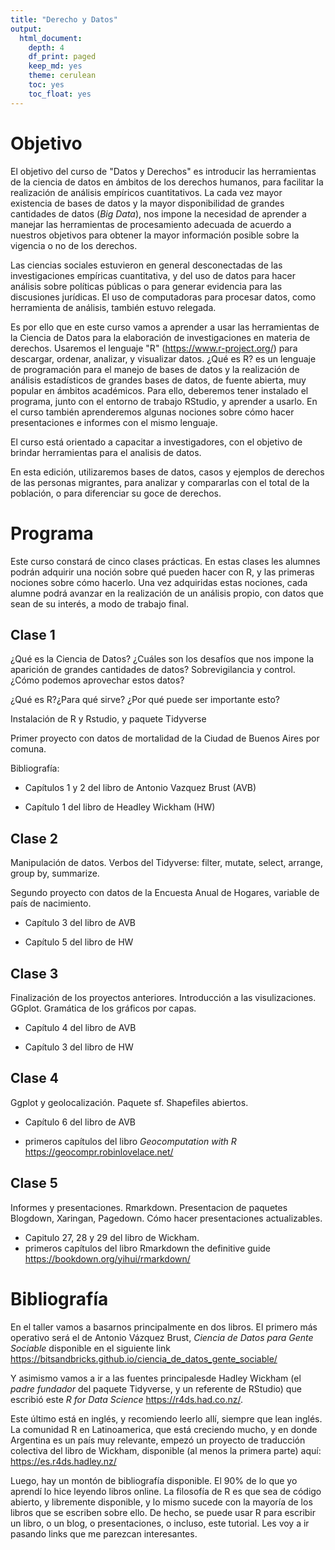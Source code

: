 ```yaml
---
title: "Derecho y Datos"
output:
  html_document:
    depth: 4
    df_print: paged
    keep_md: yes
    theme: cerulean
    toc: yes
    toc_float: yes
---
```


# Objetivo

El objetivo del curso de "Datos y Derechos" es introducir las herramientas de la ciencia de datos en ámbitos de los derechos humanos, para facilitar la realización de análisis empíricos cuantitativos. La cada vez mayor existencia de bases de datos y la mayor disponibilidad de grandes cantidades de datos (_Big Data_), nos impone la necesidad de aprender a manejar las herramientas de procesamiento adecuada de acuerdo a nuestros objetivos para obtener la mayor información posible sobre la vigencia o no de los derechos. 

Las ciencias sociales estuvieron en general desconectadas de las investigaciones empíricas cuantitativa, y del uso de datos para hacer análisis sobre políticas públicas o para generar evidencia para las discusiones jurídicas. El uso de computadoras para procesar datos, como herramienta de análisis, también estuvo relegada.

Es por ello que en este curso vamos a aprender a usar las herramientas de la Ciencia de Datos para la elaboración de investigaciones en materia de derechos. Usaremos el lenguaje "R" (https://www.r-project.org/) para descargar, ordenar, analizar, y visualizar datos. ¿Qué es R? es un lenguaje de programación para el manejo de bases de datos y la realización de análisis estadísticos de grandes bases de datos, de fuente abierta, muy popular en ámbitos académicos. Para ello, deberemos tener instalado el programa, junto con el entorno de trabajo RStudio, y aprender a usarlo. En el curso también aprenderemos algunas nociones sobre cómo hacer presentaciones e informes con el mismo lenguaje. 

El curso está orientado a capacitar a investigadores, con el objetivo de brindar herramientas para el analisis de datos.

En esta edición, utilizaremos bases de datos, casos y ejemplos de derechos de las personas migrantes, para analizar y compararlas con el total de la población, o para diferenciar su goce de derechos.

# Programa

Este curso constará de cinco clases prácticas. En estas clases les alumnes podrán adquirir una noción sobre qué pueden hacer con R, y las primeras nociones sobre cómo hacerlo. Una vez adquiridas estas nociones, cada alumne podrá avanzar en la realización de un análisis propio, con datos que sean de su interés, a modo de trabajo final.

## Clase 1
¿Qué es la Ciencia de Datos? ¿Cuáles son los desafíos que nos impone la aparición de grandes cantidades de datos? Sobrevigilancia y control. ¿Cómo podemos aprovechar estos datos?

¿Qué es R?¿Para qué sirve? ¿Por qué puede ser importante esto?

Instalación de R y Rstudio, y paquete Tidyverse

Primer proyecto con datos de mortalidad de la Ciudad de Buenos Aires por comuna.

Bibliografía: 

- Capítulos 1 y 2 del libro de Antonio Vazquez Brust (AVB)

- Capítulo 1 del libro de Headley Wickham (HW)


## Clase 2
Manipulación de datos. Verbos del Tidyverse: filter, mutate, select, arrange, group by, summarize.

Segundo proyecto con datos de la Encuesta Anual de Hogares, variable de país de nacimiento.

- Capítulo 3 del libro de AVB

- Capítulo 5 del libro de HW

## Clase 3
Finalización de los proyectos anteriores. Introducción a las visulizaciones. GGplot. Gramática de los gráficos por capas.

- Capítulo 4 del libro de AVB

- Capítulo 3 del libro de HW

## Clase 4
Ggplot y  geolocalización. Paquete sf. Shapefiles abiertos.

- Capítulo 6 del libro de AVB

- primeros capítulos del libro _Geocomputation with R_ https://geocompr.robinlovelace.net/

## Clase 5 
Informes y presentaciones. Rmarkdown. Presentacion de paquetes Blogdown, Xaringan, Pagedown. Cómo hacer presentaciones actualizables.

- Capitulo 27, 28 y 29 del libro de Wickham.
- primeros capítulos del libro Rmarkdown the definitive guide https://bookdown.org/yihui/rmarkdown/ 

# Bibliografía

En el taller vamos a basarnos principalmente en dos libros. El primero más operativo será el de Antonio Vázquez Brust, _Ciencia de Datos para Gente Sociable_ disponible en el siguiente link https://bitsandbricks.github.io/ciencia_de_datos_gente_sociable/ 

Y asimismo vamos a ir a las fuentes principalesde Hadley Wickham (el _padre fundador_ del paquete Tidyverse, y un referente de RStudio) que escribió este _R for Data Science_ https://r4ds.had.co.nz/.

Este último está en inglés, y recomiendo leerlo allí, siempre que lean inglés. La comunidad R en Latinoamerica, que está creciendo mucho, y en donde Argentina es un país muy relevante, empezó un proyecto de traducción colectiva del libro de Wickham, disponible (al menos la primera parte) aquí: https://es.r4ds.hadley.nz/ 

Luego, hay un montón de bibliografía disponible. El 90% de lo que yo aprendí lo hice leyendo libros online. La filosofía de R es que sea de código abierto, y libremente disponible, y lo mismo sucede con la mayoría de los libros que se escriben sobre ello. De hecho, se puede usar R para escribir un libro, o un blog, o presentaciones, o incluso, este tutorial. Les voy a ir pasando links que me parezcan interesantes.

